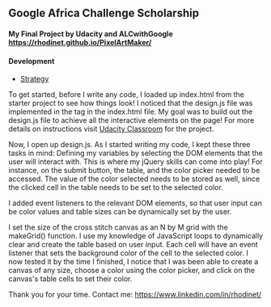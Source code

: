 ## Google Africa Challenge Scholarship

#### My Final Project by Udacity and ALCwithGoogle https://rhodinet.github.io/PixelArtMaker/

#### Development 
* [Strategy](#strategy)

To get started, before I write any code, I loaded up index.html from the starter project to see how things look! I noticed that the design.js file was implemented in the <body> tag in the index.html file. My goal was to build out the design.js file to achieve all the interactive elements on the page!
For more details on instructions visit [Udacity Classroom](https://classroom.udacity.com/me) for the project.
  
Now, I open up design.js. As I started writing my code, I kept these three tasks in mind:
Defining my variables by selecting the DOM elements that the user will interact with. This is where my jQuery skills can come into play! For instance, on the submit button, the table, and the color picker needed to be accessed. The value of the color selected needs to be stored as well, since the clicked cell in the table needs to be set to the selected color.

I added event listeners to the relevant DOM elements, so that user input can be color values and table sizes can be dynamically set by the user.

I set the size of the cross stitch canvas as an N by M grid with the makeGrid() function. I use my knowledge of JavaScript loops to dynamically clear and create the table based on user input. Each cell will have an event listener that sets the background color of the cell to the selected color.
I now tested it by the time I finished, I notice that I was been able to create a canvas of any size, choose a color using the color picker, and click on the canvas's table cells to set their color.

Thank you for your time.
Contact me: https://www.linkedin.com/in/rhodinet/

